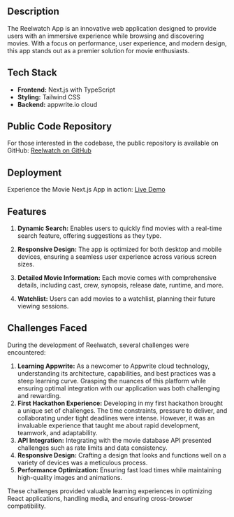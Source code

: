 ## Description

The Reelwatch App is an innovative web application designed to provide users with an immersive experience while browsing and discovering movies. With a focus on performance, user experience, and modern design, this app stands out as a premier solution for movie enthusiasts.

## Tech Stack

- **Frontend:** Next.js with TypeScript
- **Styling:** Tailwind CSS
- **Backend:** appwrite.io cloud

## Public Code Repository

For those interested in the codebase, the public repository is available on GitHub: [Reelwatch on GitHub](https://github.com/timDeHof/movie-nextjs-app)

## Deployment

Experience the Movie Next.js App in action: [Live Demo](https://reelwatch.vercel.app/)

## Features

1. **Dynamic Search:** Enables users to quickly find movies with a real-time search feature, offering suggestions as they type.

2. **Responsive Design:** The app is optimized for both desktop and mobile devices, ensuring a seamless user experience across various screen sizes.
3. **Detailed Movie Information:** Each movie comes with comprehensive details, including cast, crew, synopsis, release date, runtime, and more.
4. **Watchlist:** Users can add movies to a watchlist, planning their future viewing sessions.

## Challenges Faced

During the development of Reelwatch, several challenges were encountered:

1. **Learning Appwrite:** As a newcomer to Appwrite cloud technology, understanding its architecture, capabilities, and best practices was a steep learning curve. Grasping the nuances of this platform while ensuring optimal integration with our application was both challenging and rewarding.
2. **First Hackathon Experience:** Developing in my first hackathon brought a unique set of challenges. The time constraints, pressure to deliver, and collaborating under tight deadlines were intense. However, it was an invaluable experience that taught me about rapid development, teamwork, and adaptability.
3. **API Integration:** Integrating with the movie database API presented challenges such as rate limits and data consistency.
4. **Responsive Design:** Crafting a design that looks and functions well on a variety of devices was a meticulous process.
5. **Performance Optimization:** Ensuring fast load times while maintaining high-quality images and animations.

These challenges provided valuable learning experiences in optimizing React applications, handling media, and ensuring cross-browser compatibility.
